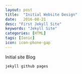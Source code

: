 ```yaml
---
layout: post
title:  "Initial Website Design"
date:   2016-08-21
desc: "First Jekyll Site"
keywords: "Jekyll Site"
categories: [HTML]
tags: [Ionic]
icon: icon-phone-gap
---
```


Initial site Blog
```
jekyll github pages
```
